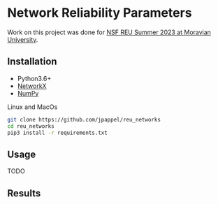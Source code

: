 # Network Reliability Parameters

Work on this project was done for [NSF REU Summer 2023 at Moravian University](https://www.moravian.edu/mathematics/reu).

## Installation

* Python3.6+
* [NetworkX](https://networkx.org/documentation/stable/index.html#)
* [NumPy](https://numpy.org/)

Linux and MacOs

```bash
git clone https://github.com/jpappel/reu_networks
cd reu_networks
pip3 install -r requirements.txt
```

## Usage

TODO

## Results
